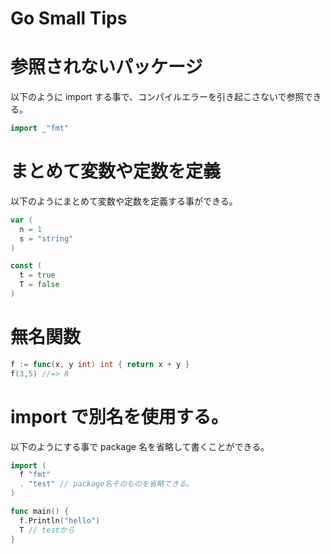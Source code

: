 # Go Small Tips

# 参照されないパッケージ

以下のように import する事で、コンパイルエラーを引き起こさないで参照できる。

```go
import _"fmt"
```

# まとめて変数や定数を定義

以下のようにまとめて変数や定数を定義する事ができる。

```go
var (
  n = 1
  s = "string"
)

const (
  t = true
  T = false
)
```

# 無名関数

```go
f := func(x, y int) int { return x + y }
f(3,5) //=> 8
```

# import で別名を使用する。

以下のようにする事で package 名を省略して書くことができる。

```go
import (
  f "fmt"
  . "test" // package名そのものを省略できる。
)

func main() {
  f.Println("hello")
  T // testから
}
```
